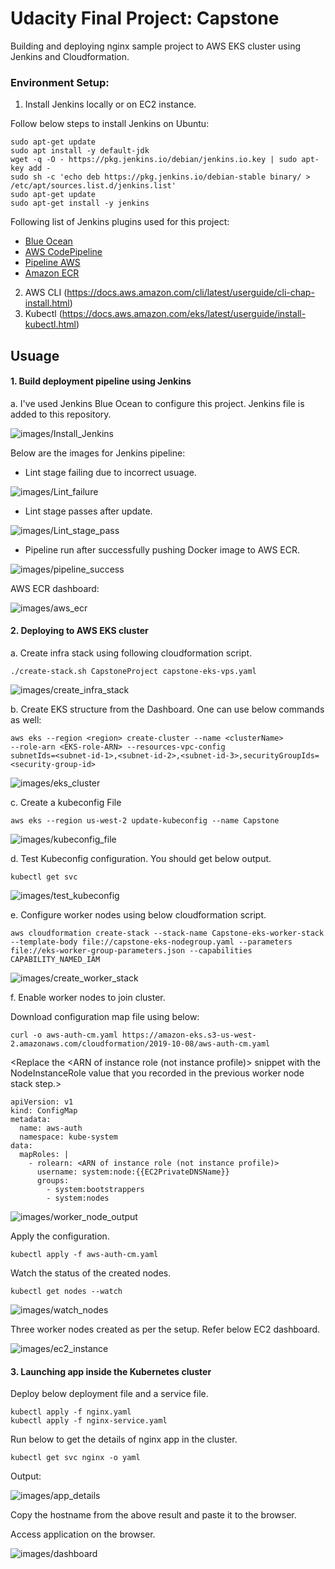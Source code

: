 # Udacity Final Project: Capstone

Building and deploying nginx sample project to AWS EKS cluster using Jenkins and Cloudformation.

### Environment Setup:

1. Install Jenkins locally or on EC2 instance.

Follow below steps to install Jenkins on Ubuntu:

```
sudo apt-get update
sudo apt install -y default-jdk
wget -q -O - https://pkg.jenkins.io/debian/jenkins.io.key | sudo apt-key add -
sudo sh -c 'echo deb https://pkg.jenkins.io/debian-stable binary/ > /etc/apt/sources.list.d/jenkins.list'
sudo apt-get update
sudo apt-get install -y jenkins
```

Following list of Jenkins plugins used for this project:

- [Blue Ocean](https://wiki.jenkins.io/display/JENKINS/Blue+Ocean+Plugin)
- [AWS CodePipeline](https://wiki.jenkins.io/display/JENKINS/AWS+CodePipeline+Plugin)
- [Pipeline AWS](https://wiki.jenkins.io/display/JENKINS/Pipeline+AWS+Plugin)
- [Amazon ECR](https://wiki.jenkins.io/display/JENKINS/Amazon+ECR)

2. AWS CLI (https://docs.aws.amazon.com/cli/latest/userguide/cli-chap-install.html)
3. Kubectl (https://docs.aws.amazon.com/eks/latest/userguide/install-kubectl.html)

## Usuage

#### 1. Build deployment pipeline using Jenkins

a. I've used Jenkins Blue Ocean to configure this project. Jenkins file is added to this repository.

![images/Install_Jenkins](images/Install_Jenkins.png)

Below are the images for Jenkins pipeline:

- Lint stage failing due to incorrect usuage.

![images/Lint_failure](images/Lint_stage_failure.png)

- Lint stage passes after update.

![images/Lint_stage_pass](images/Lint_stage_pass.png)

- Pipeline run after successfully pushing Docker image to AWS ECR.

![images/pipeline_success](images/pipeline_success.png)

AWS ECR dashboard:

![images/aws_ecr](images/aws_ecr.png)

#### 2. Deploying to AWS EKS cluster

a. Create infra stack using following cloudformation script.

```
./create-stack.sh CapstoneProject capstone-eks-vps.yaml
```
![images/create_infra_stack](images/create_infra_stack.png)

b. Create EKS structure from the Dashboard. One can use below commands as well:

```
aws eks --region <region> create-cluster --name <clusterName>
--role-arn <EKS-role-ARN> --resources-vpc-config
subnetIds=<subnet-id-1>,<subnet-id-2>,<subnet-id-3>,securityGroupIds=
<security-group-id>
```
![images/eks_cluster](images/eks_cluster.png)

c. Create a kubeconfig File

```
aws eks --region us-west-2 update-kubeconfig --name Capstone
```
![images/kubeconfig_file](images/kubeconfig_file.png)

d. Test Kubeconfig configuration. You should get below output.

```
kubectl get svc
```
![images/test_kubeconfig](images/test_kubeconfig.png)

e. Configure worker nodes using below cloudformation script.

```
aws cloudformation create-stack --stack-name Capstone-eks-worker-stack --template-body file://capstone-eks-nodegroup.yaml --parameters file://eks-worker-group-parameters.json --capabilities CAPABILITY_NAMED_IAM
```
![images/create_worker_stack](images/create_worker_stack.png)

f. Enable worker nodes to join cluster.

Download configuration map file using below:

```
curl -o aws-auth-cm.yaml https://amazon-eks.s3-us-west-2.amazonaws.com/cloudformation/2019-10-08/aws-auth-cm.yaml
```
<Replace the <ARN of instance role (not instance profile)> snippet with the NodeInstanceRole value that you recorded in the previous worker node stack step.>

```
apiVersion: v1
kind: ConfigMap
metadata:
  name: aws-auth
  namespace: kube-system
data:
  mapRoles: |
    - rolearn: <ARN of instance role (not instance profile)>
      username: system:node:{{EC2PrivateDNSName}}
      groups:
        - system:bootstrappers
        - system:nodes
 ```

![images/worker_node_output](images/worker_node_output.png)

Apply the configuration.

```
kubectl apply -f aws-auth-cm.yaml
```
Watch the status of the created nodes.

```
kubectl get nodes --watch
```
![images/watch_nodes](images/watch_nodes.png)

Three worker nodes created as per the setup. Refer below EC2 dashboard.

![images/ec2_instance](images/ec2_instance.png)

#### 3. Launching app inside the Kubernetes cluster

Deploy below deployment file and a service file.

```
kubectl apply -f nginx.yaml
kubectl apply -f nginx-service.yaml
```

Run below to get the details of nginx app in the cluster.

```
kubectl get svc nginx -o yaml
```

Output:

![images/app_details](images/app_details.png)

Copy the hostname from the above result and paste it to the browser.

Access application on the browser.

![images/dashboard](images/dashboard.png)
